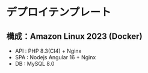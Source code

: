 # デプロイテンプレート

## 構成：Amazon Linux 2023 (Docker)
- API : PHP 8.3(CI4) + Nginx
- SPA : Nodejs Angular 16 + Nginx
- DB : MySQL 8.0
